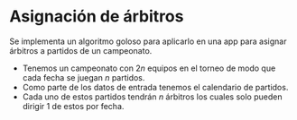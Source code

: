 # Asignación de árbitros

Se implementa un algoritmo goloso para aplicarlo en una app para asignar árbitros a partidos de un campeonato.

* Tenemos un campeonato con $2n$ equipos en el torneo de modo que cada fecha se juegan $n$ partidos.
* Como parte de los datos de entrada tenemos el calendario de partidos.
*	Cada uno de estos partidos tendrán $n$ árbitros los cuales solo pueden dirigir 1 de estos por fecha.
